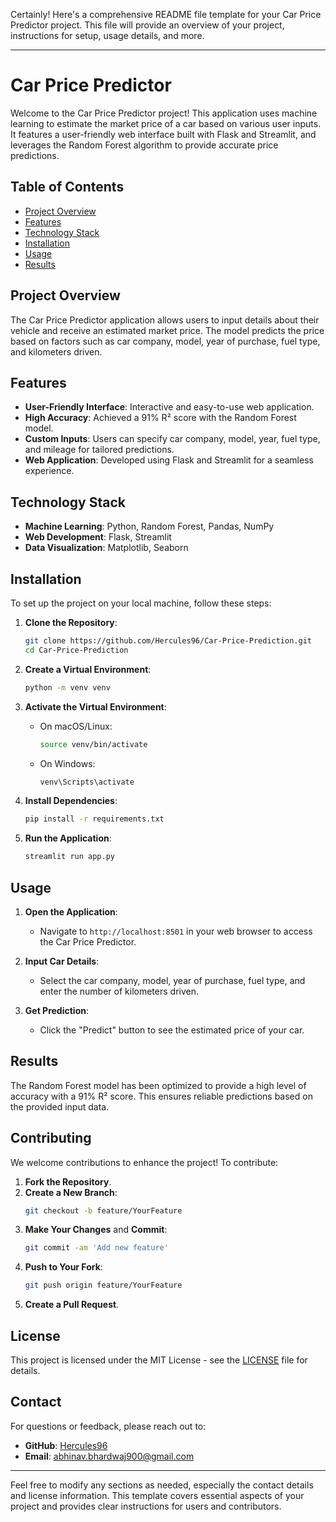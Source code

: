Certainly! Here's a comprehensive README file template for your Car Price Predictor project. This file will provide an overview of your project, instructions for setup, usage details, and more.

---

# Car Price Predictor

Welcome to the Car Price Predictor project! This application uses machine learning to estimate the market price of a car based on various user inputs. It features a user-friendly web interface built with Flask and Streamlit, and leverages the Random Forest algorithm to provide accurate price predictions.

## Table of Contents

- [Project Overview](#project-overview)
- [Features](#features)
- [Technology Stack](#technology-stack)
- [Installation](#installation)
- [Usage](#usage)
- [Results](#results)


## Project Overview

The Car Price Predictor application allows users to input details about their vehicle and receive an estimated market price. The model predicts the price based on factors such as car company, model, year of purchase, fuel type, and kilometers driven.

## Features

- **User-Friendly Interface**: Interactive and easy-to-use web application.
- **High Accuracy**: Achieved a 91% R² score with the Random Forest model.
- **Custom Inputs**: Users can specify car company, model, year, fuel type, and mileage for tailored predictions.
- **Web Application**: Developed using Flask and Streamlit for a seamless experience.

## Technology Stack

- **Machine Learning**: Python, Random Forest, Pandas, NumPy
- **Web Development**: Flask, Streamlit
- **Data Visualization**: Matplotlib, Seaborn

## Installation

To set up the project on your local machine, follow these steps:

1. **Clone the Repository**:
   ```bash
   git clone https://github.com/Hercules96/Car-Price-Prediction.git
   cd Car-Price-Prediction
   ```

2. **Create a Virtual Environment**:
   ```bash
   python -m venv venv
   ```

3. **Activate the Virtual Environment**:
   - On macOS/Linux:
     ```bash
     source venv/bin/activate
     ```
   - On Windows:
     ```bash
     venv\Scripts\activate
     ```

4. **Install Dependencies**:
   ```bash
   pip install -r requirements.txt
   ```

5. **Run the Application**:
   ```bash
   streamlit run app.py
   ```

## Usage

1. **Open the Application**:
   - Navigate to `http://localhost:8501` in your web browser to access the Car Price Predictor.

2. **Input Car Details**:
   - Select the car company, model, year of purchase, fuel type, and enter the number of kilometers driven.

3. **Get Prediction**:
   - Click the "Predict" button to see the estimated price of your car.

## Results

The Random Forest model has been optimized to provide a high level of accuracy with a 91% R² score. This ensures reliable predictions based on the provided input data.

## Contributing

We welcome contributions to enhance the project! To contribute:

1. **Fork the Repository**.
2. **Create a New Branch**:
   ```bash
   git checkout -b feature/YourFeature
   ```
3. **Make Your Changes** and **Commit**:
   ```bash
   git commit -am 'Add new feature'
   ```
4. **Push to Your Fork**:
   ```bash
   git push origin feature/YourFeature
   ```
5. **Create a Pull Request**.

## License

This project is licensed under the MIT License - see the [LICENSE](LICENSE) file for details.

## Contact

For questions or feedback, please reach out to:

- **GitHub**: [Hercules96](https://github.com/Hercules96)
- **Email**: [abhinav.bhardwaj900@gmail.com](mailto:abhinav.bhardwaj900@gmail.com)

---

Feel free to modify any sections as needed, especially the contact details and license information. This template covers essential aspects of your project and provides clear instructions for users and contributors.
